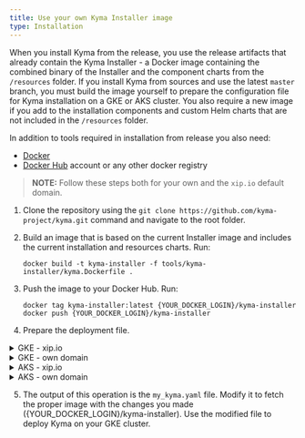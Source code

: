 ```yaml
---
title: Use your own Kyma Installer image
type: Installation
---
```


When you install Kyma from the release, you use the release artifacts that already contain the Kyma Installer - a Docker image containing the combined binary of the Installer and the component charts from the `/resources` folder.
If you install Kyma from sources and use the latest `master` branch, you must build the image yourself to prepare the configuration file for Kyma installation on a GKE or AKS cluster. You also require a new image if you add to the installation components and custom Helm charts that are not included in the `/resources` folder.

In addition to tools required in installation from release you also need:
- [Docker](https://www.docker.com/)
- [Docker Hub](https://hub.docker.com/) account or any other docker registry

>**NOTE:** Follow these steps both for your own and the `xip.io` default domain.

1. Clone the repository using the `git clone https://github.com/kyma-project/kyma.git` command and navigate to the root folder.

2. Build an image that is based on the current Installer image and includes the current installation and resources charts. Run:

    ```
    docker build -t kyma-installer -f tools/kyma-installer/kyma.Dockerfile .
    ```

3. Push the image to your Docker Hub. Run:
    ```
    docker tag kyma-installer:latest {YOUR_DOCKER_LOGIN}/kyma-installer
    docker push {YOUR_DOCKER_LOGIN}/kyma-installer
    ```

4. Prepare the deployment file.

<div tabs>
  <details>
  <summary>
  GKE - xip.io
  </summary>


Run this command:

```
(cat installation/resources/installer.yaml ; echo "---" ; cat installation/resources/installer-config-cluster.yaml.tpl ; echo "---" ; cat installation/resources/installer-cr-cluster.yaml.tpl) | sed -e "s/__.*__//g" > my-kyma.yaml
```

Alternatively, run this command if you deploy Kyma with GKE version 1.12.6-gke.X and above:

```
(cat installation/resources/installer.yaml ; echo "---" ; cat installation/resources/installer-config-cluster.yaml.tpl ; echo "---" ; cat installation/resources/installer-cr-cluster.yaml.tpl) | sed -e "s/__PROMTAIL_CONFIG_NAME__/promtail-k8s-1-14.yaml/g" | sed -e "s/__.*__//g" > my-kyma.yaml
```

  </details>
  <details>
  <summary>
  GKE - own domain
  </summary>


Run this command:

```
(cat installation/resources/installer.yaml ; echo "---" ; cat installation/resources/installer-config-cluster.yaml.tpl ; echo "---" ; cat installation/resources/installer-cr-cluster.yaml.tpl) | sed -e "s/__DOMAIN__/$DOMAIN/g" |sed -e "s/__TLS_CERT__/$TLS_CERT/g" | sed -e "s/__TLS_KEY__/$TLS_KEY/g" | sed -e "s/__.*__//g" > my-kyma.yaml
```

Alternatively, run this command if you deploy Kyma with GKE version 1.12.6-gke.X and above:

```
(cat installation/resources/installer.yaml ; echo "---" ; cat installation/resources/installer-config-cluster.yaml.tpl ; echo "---" ; cat installation/resources/installer-cr-cluster.yaml.tpl) | sed -e "s/__PROMTAIL_CONFIG_NAME__/promtail-k8s-1-14.yaml/g" | sed -e "s/__DOMAIN__/$DOMAIN/g" |sed -e "s/__TLS_CERT__/$TLS_CERT/g" | sed -e "s/__TLS_KEY__/$TLS_KEY/g" | sed -e "s/__.*__//g" > my-kyma.yaml
```


  </details>
  <details>
  <summary>
  AKS - xip.io
  </summary>


Run this command:

```
(cat installation/resources/installer.yaml ; echo "\n---" ; cat installation/resources/installer-config-cluster.yaml.tpl ; echo "\n---" ; cat installation/resources/installer-cr-cluster.yaml.tpl) | sed -e "s/__PROXY_EXCLUDE_IP_RANGES__/10.0.0.1/g" | sed -e "s/__.*__//g" > my-kyma.yaml
```

Alternatively, run this command if you deploy Kyma with Kubernetes version 1.14 and above:

```
(cat installation/resources/installer.yaml ; echo "\n---" ; cat installation/resources/installer-config-cluster.yaml.tpl ; echo "\n---" ; cat installation/resources/installer-cr-cluster.yaml.tpl) | sed -e "s/__PROMTAIL_CONFIG_NAME__/promtail-k8s-1-14.yaml/g" | sed -e "s/__PROXY_EXCLUDE_IP_RANGES__/10.0.0.1/g" | sed -e "s/__.*__//g" > my-kyma.yaml
```

  </details>
  <details>
  <summary>
  AKS - own domain
  </summary>


Run this command:

```
(cat installation/resources/installer.yaml ; echo "\n---" ; cat installation/resources/installer-config-cluster.yaml.tpl ; echo "\n---" ; cat installation/resources/installer-cr-cluster.yaml.tpl) | sed -e "s/__PROXY_EXCLUDE_IP_RANGES__/10.0.0.1/g" | sed -e "s/__DOMAIN__/$SUB_DOMAIN.$DNS_DOMAIN/g" | sed -e "s/__TLS_CERT__/$TLS_CERT/g" | sed -e "s/__TLS_KEY__/$TLS_KEY/g" | sed -e "s/__.*__//g" > my-kyma.yaml
```

Alternatively, run this command if you deploy Kyma with Kubernetes version 1.14 and above:

```
(cat installation/resources/installer.yaml ; echo "\n---" ; cat installation/resources/installer-config-cluster.yaml.tpl ; echo "\n---" ; cat installation/resources/installer-cr-cluster.yaml.tpl) | sed -e "s/__PROMTAIL_CONFIG_NAME__/promtail-k8s-1-14.yaml/g" | sed -e "s/__PROXY_EXCLUDE_IP_RANGES__/10.0.0.1/g" | sed -e "s/__DOMAIN__/$SUB_DOMAIN.$DNS_DOMAIN/g" | sed -e "s/__TLS_CERT__/$TLS_CERT/g" | sed -e "s/__TLS_KEY__/$TLS_KEY/g" | sed -e "s/__.*__//g" > my-kyma.yaml
```


  </details>
</div>

5. The output of this operation is the `my_kyma.yaml` file. Modify it to fetch the proper image with the changes you made ({YOUR_DOCKER_LOGIN}/kyma-installer). Use the modified file to deploy Kyma on your GKE cluster.

